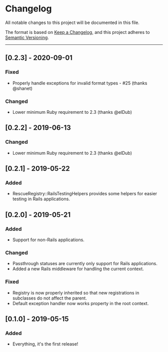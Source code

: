 # Changelog

All notable changes to this project will be documented in this file.

The format is based on [Keep a Changelog](https://keepachangelog.com/en/1.0.0/),
and this project adheres to [Semantic Versioning](https://semver.org/spec/v2.0.0.html).

---

## [0.2.3] - 2020-09-01
### Fixed
- Properly handle exceptions for invalid format types - #25 (thanks @shanet)

### Changed
- Lower minimum Ruby requirement to 2.3 (thanks @elDub)

## [0.2.2] - 2019-06-13
### Changed
- Lower minimum Ruby requirement to 2.3 (thanks @elDub)

## [0.2.1] - 2019-05-22
### Added
- RescueRegistry::RailsTestingHelpers provides some helpers for easier testing in Rails applications.

## [0.2.0] - 2019-05-21
### Added
- Support for non-Rails applications.
### Changed
- Passthrough statuses are currently only support for Rails applications.
- Added a new Rails middleware for handling the current context.
### Fixed
- Registry is now properly inherited so that new registrations in subclasses do not affect the parent.
- Default exception handler now works property in the root context.

## [0.1.0] - 2019-05-15
### Added
- Everything, it's the first release!
